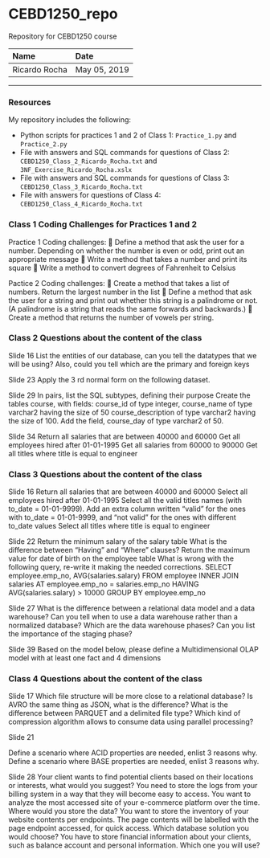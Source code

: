 # CEBD1250_repo
Repository for CEBD1250 course

| Name | Date |
|:-------|:---------------|
|Ricardo Rocha|May 05, 2019|

-----

### Resources

My repository includes the following:

- Python scripts for practices 1 and 2 of Class 1: `Practice_1.py` and `Practice_2.py`
- File with answers and SQL commands for questions of Class 2: `CEBD1250_Class_2_Ricardo_Rocha.txt` and `3NF_Exercise_Ricardo_Rocha.xslx`
- File with answers and SQL commands for questions of Class 3: `CEBD1250_Class_3_Ricardo_Rocha.txt` 
- File with answers for questions of Class 4: `CEBD1250_Class_4_Ricardo_Rocha.txt` 

### Class 1 Coding Challenges for Practices 1 and 2

Practice 1
Coding challenges:
 Define a method that ask the user for a number.
  Depending on whether the number is even or odd, print out an appropriate message
 Write a method that takes a number and print its square
 Write a method to convert degrees of Fahrenheit to Celsius

Pactice 2
Coding challenges:
 Create a method that takes a list of numbers. Return the largest number in the list
 Define a method that ask the user for a string and print out whether this string is a palindrome or not. (A palindrome is a string that reads the same forwards and backwards.)
 Create a method that returns the number of vowels per string.

### Class 2 Questions about the content of the class 

Slide 16
List the entities of our database, can you tell the datatypes that we will be using? Also, could you tell which are the primary and foreign keys

Slide 23
Apply the 3 rd normal form on the following dataset.

Slide 29
In pairs, list the SQL subtypes, defining their purpose
Create the tables course, with fields:
    course_id of type integer,
    course_name of type varchar2 having the size of 50
    course_description of type varchar2 having the size of 100.
Add the field, course_day of type varchar2 of 50.

Slide 34
Return all salaries that are between 40000 and 60000
Get all employees hired after 01-01-1995
Get all salaries from 60000 to 90000
Get all titles where title is equal to engineer

### Class 3 Questions about the content of the class 

Slide 16
Return all salaries that are between 40000 and 60000
Select all employees hired after 01-01-1995
Select all the valid titles names (with to_date = 01-01-9999). Add an extra column written “valid” for the ones with to_date = 01-01-9999, and “not valid” for the ones with
different to_date values
Select all titles where title is equal to engineer

Slide 22
Return the minimum salary of the salary table
What is the difference between “Having” and “Where” clauses?
Return the maximum value for date of birth on the employee table
What is wrong with the following query, re-write it making the needed corrections.
    SELECT employee.emp_no, AVG(salaries.salary)
    FROM employee INNER JOIN salaries AT employee.emp_no = salaries.emp_no
    HAVING AVG(salaries.salary) > 10000
    GROUP BY employee.emp_no

Slide 27
What is the difference between a relational data model and a data warehouse?
Can you tell when to use a data warehouse rather than a normalized database?
Which are the data warehouse phases?
Can you list the importance of the staging phase?

Slide 39
Based on the model below, please define a Multidimensional OLAP model with at least one fact and 4 dimensions

### Class 4 Questions about the content of the class 

Slide 17
Which file structure will be more close to a relational database?
Is AVRO the same thing as JSON, what is the difference?
What is the difference between PARQUET and a delimited file type?
Which kind of compression algorithm allows to consume data using parallel processing?

Slide 21

Define a scenario where ACID properties are needed, enlist 3 reasons why.
Define a scenario where BASE properties are needed, enlist 3 reasons why.

Slide 28
Your client wants to find potential clients based on their locations or interests, what would you suggest?
You need to store the logs from your billing system in a way that they will become easy to access.
You want to analyze the most accessed site of your e-commerce platform over the time. Where would you store the data?
You want to store the inventory of your website contents per endpoints. The page contents will be labelled with the page endpoint accessed, for quick access. Which database solution you would choose?
You have to store financial information about your clients, such as balance account and personal information. Which one you will use?
